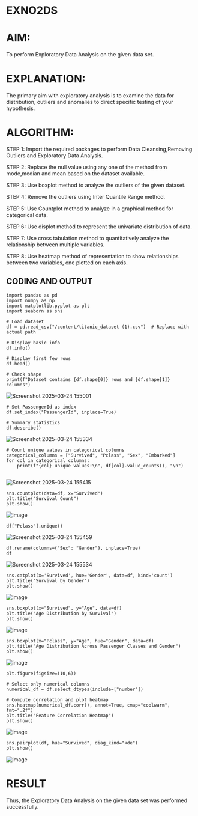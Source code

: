 # EXNO2DS
# AIM:
To perform Exploratory Data Analysis on the given data set.
      
# EXPLANATION:
  The primary aim with exploratory analysis is to examine the data for distribution, outliers and anomalies to direct specific testing of your hypothesis.
  
# ALGORITHM:
STEP 1: Import the required packages to perform Data Cleansing,Removing Outliers and Exploratory Data Analysis.

STEP 2: Replace the null value using any one of the method from mode,median and mean based on the dataset available.

STEP 3: Use boxplot method to analyze the outliers of the given dataset.

STEP 4: Remove the outliers using Inter Quantile Range method.

STEP 5: Use Countplot method to analyze in a graphical method for categorical data.

STEP 6: Use displot method to represent the univariate distribution of data.

STEP 7: Use cross tabulation method to quantitatively analyze the relationship between multiple variables.

STEP 8: Use heatmap method of representation to show relationships between two variables, one plotted on each axis.

## CODING AND OUTPUT
```
import pandas as pd
import numpy as np
import matplotlib.pyplot as plt
import seaborn as sns

# Load dataset
df = pd.read_csv("/content/titanic_dataset (1).csv")  # Replace with actual path

# Display basic info
df.info()

# Display first few rows
df.head()

# Check shape
print(f"Dataset contains {df.shape[0]} rows and {df.shape[1]} columns")
```
![Screenshot 2025-03-24 155001](https://github.com/user-attachments/assets/fec4f69b-e6b6-4f3d-bb07-80d6dd8f95ef)
```
# Set PassengerId as index
df.set_index("PassengerId", inplace=True)

# Summary statistics
df.describe()
```
![Screenshot 2025-03-24 155334](https://github.com/user-attachments/assets/ffc751e1-7428-4f21-975a-68d13f3ed903)

```
# Count unique values in categorical columns
categorical_columns = ["Survived", "Pclass", "Sex", "Embarked"]
for col in categorical_columns:
    print(f"{col} unique values:\n", df[col].value_counts(), "\n")
    
```
![Screenshot 2025-03-24 155415](https://github.com/user-attachments/assets/df772eb4-426f-445f-bd47-104de740698b)

```
sns.countplot(data=df, x="Survived")
plt.title("Survival Count")
plt.show()
```
![image](https://github.com/user-attachments/assets/93e846a5-e59d-4ad3-aae4-435b328d8e62)

```
df["Pclass"].unique()
```
![Screenshot 2025-03-24 155459](https://github.com/user-attachments/assets/c4b339d9-daa8-4831-ab04-850ff1cc213d)

```
df.rename(columns={"Sex": "Gender"}, inplace=True)
df
```
![Screenshot 2025-03-24 155534](https://github.com/user-attachments/assets/d97f9947-30eb-4fb7-b620-ff9cca6c2e99)

```
sns.catplot(x='Survived', hue='Gender', data=df, kind='count')
plt.title("Survival by Gender")
plt.show()
```
![image](https://github.com/user-attachments/assets/a0ff6e59-32a5-4f13-aed4-a0f4995c0013)

```
sns.boxplot(x="Survived", y="Age", data=df)
plt.title("Age Distribution by Survival")
plt.show()
```
![image](https://github.com/user-attachments/assets/e069fcf9-204a-4215-a911-05e49eb3d7e5)

```
sns.boxplot(x="Pclass", y="Age", hue="Gender", data=df)
plt.title("Age Distribution Across Passenger Classes and Gender")
plt.show()
```
![image](https://github.com/user-attachments/assets/8a19ca71-1ad5-4d12-b785-a64b8bc47dd9)

```
plt.figure(figsize=(10,6))

# Select only numerical columns
numerical_df = df.select_dtypes(include=["number"])

# Compute correlation and plot heatmap
sns.heatmap(numerical_df.corr(), annot=True, cmap="coolwarm", fmt=".2f")
plt.title("Feature Correlation Heatmap")
plt.show()

```
![image](https://github.com/user-attachments/assets/0b21f748-368a-49c0-896f-21595fec8e02)

```
sns.pairplot(df, hue="Survived", diag_kind="kde")
plt.show()
```
![image](https://github.com/user-attachments/assets/acc3d577-8e2c-4fe6-977c-b4b3f2afa5e4)

# RESULT
        
Thus, the Exploratory Data Analysis on the given data set was performed successfully.

